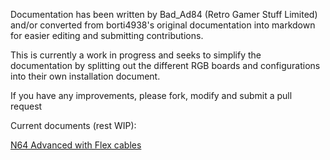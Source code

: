 Documentation has been written by Bad_Ad84 (Retro Gamer Stuff Limited) and/or converted from borti4938's original documentation into markdown for easier editing and submitting contributions.

This is currently a work in progress and seeks to simplify the documentation by splitting out the different RGB boards and configurations into their own installation document.

If you have any improvements, please fork, modify and submit a pull request

Current documents (rest WIP):

[N64 Advanced with Flex cables](N64_Advanced/README.md)